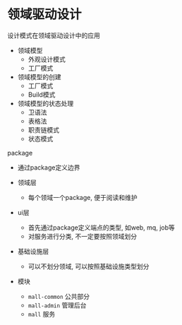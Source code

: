 # 领域驱动设计

设计模式在领域驱动设计中的应用

- 领域模型
  - 外观设计模式
  - 工厂模式
- 领域模型的创建
  - 工厂模式
  - Build模式
- 领域模型的状态处理
  - 卫语法
  - 表格法
  - 职责链模式
  - 状态模式
  
package
- 通过package定义边界
- 领域层
  - 每个领域一个package, 便于阅读和维护
- ui层
  - 首先通过package定义端点的类型, 如web, mq, job等
  - 对服务进行分类, 不一定要按照领域划分
- 基础设施层
  - 可以不划分领域, 可以按照基础设施类型划分
  
- 模块
  - `mall-common` 公共部分
  - `mall-admin` 管理后台
  - `mall` 服务



